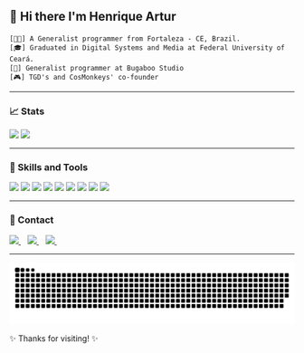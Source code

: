 ## 👋 Hi there I'm Henrique Artur

```
[👨‍💻] A Generalist programmer from Fortaleza - CE, Brazil.
[🎓] Graduated in Digital Systems and Media at Federal University of Ceará.
[👔] Generalist programmer at Bugaboo Studio
[🎮] TGD's and CosMonkeys' co-founder
```
----------
### 📈 Stats
<p align='center'>
  <div>
    <img src="https://github-readme-stats.vercel.app/api?username=HenriqueArtur&hide=contribs&show_icons=true&bg_color=000&title_color=27C93F&text_color=FFF&icon_color=FFBD2E&border_color=FF5F56&hide_border=true" />
    <img src="https://github-readme-stats.vercel.app/api/top-langs/?username=HenriqueArtur&bg_color=000&title_color=FF5F56&text_color=FFF&icon_color=FFBD2E&border_color=FF5F56&hide_border=true&layout=compact&hide=Java,PHP,Ruby,HTML,CSS,SCSS,Hack,CoffeeScript,Less" />
  </div>
</p>

----------

### 🚀 Skills and Tools
<p style="display: inline_block">
  <img src="https://img.shields.io/badge/JavaScript-flat?logo=JavaScript&style=for-the-badge&logoColor=FF5F56&labelColor=000&color=000&logoWidth=30" />
  <img src="https://img.shields.io/badge/TypeScript-flat?logo=TypeScript&style=for-the-badge&logoColor=FFBD2E&labelColor=000&color=000&logoWidth=30" />
  <img src="https://img.shields.io/badge/Node.js-flat?logo=Node.js&style=for-the-badge&logoColor=27C93F&labelColor=000&color=000&logoWidth=30" />
  <img src="https://img.shields.io/badge/PostgreSQL-flat?logo=PostgreSQL&style=for-the-badge&logoColor=FF5F56&labelColor=000&color=000&logoWidth=30" />
  <img src="https://img.shields.io/badge/Git-flat?logo=Git&style=for-the-badge&logoColor=FFBD2E&labelColor=000&color=000&logoWidth=30" />
  <img src="https://img.shields.io/badge/Linux-flat?logo=Linux&style=for-the-badge&logoColor=27C93F&labelColor=000&color=000&logoWidth=30" />
  <img src="https://img.shields.io/badge/React-flat?logo=React&style=for-the-badge&logoColor=FF5F56&labelColor=000&color=000&logoWidth=30" />
  <img src="https://img.shields.io/badge/Elixir-flat?logo=Elixir&style=for-the-badge&logoColor=FFBD2E&labelColor=000&color=000&logoWidth=30" />
  <img src="https://img.shields.io/badge/Scrum-framework_-flat?&style=for-the-badge&logoColor=27C93F&labelColor=000&color=000&logoWidth=30" />
</p>

----------

### 📣 Contact 
<p style="display: inline_block">
  <a href="mailto:contato@henriqueartur.com">
    <img src="https://img.shields.io/badge/Email-flat?logo=GMail&style=for-the-badge&logoColor=FF5F56&labelColor=000&color=000&logoWidth=30" />
  </a>&nbsp;&nbsp;
  <a href="https://www.linkedin.com/in/henriqueartur/">
    <img src="https://img.shields.io/badge/LinkedIn-flat?logo=LinkedIn&style=for-the-badge&logoColor=FFBD2E&labelColor=000&color=000&logoWidth=30" />
  </a>&nbsp;&nbsp;
  <a href="https://api.whatsapp.com/send?phone=5585996005410&text=Ol%C3%A1%2C%20Henrique!">
    <img src="https://img.shields.io/badge/Whatsapp-flat?logo=Whatsapp&style=for-the-badge&logoColor=27C93F&labelColor=000&color=000&logoWidth=30" />
  </a>&nbsp;&nbsp;
</p>

----------

![Snake animation](https://github.com/HenriqueArtur/HenriqueArtur/blob/output/github-contribution-grid-snake.svg)

✨ Thanks for visiting! ✨

<!--
**HenriqueArtur/HenriqueArtur** is a ✨ _special_ ✨ repository because its `README.md` (this file) appears on your GitHub profile.

Here are some ideas to get you started:

- 🔭 I’m currently working on ...
- 🌱 I’m currently learning ...
- 👯 I’m looking to collaborate on ...
- 🤔 I’m looking for help with ...
- 💬 Ask me about ...
- 📫 How to reach me: ...
- 😄 Pronouns: ...
- ⚡ Fun fact: ...
-->

